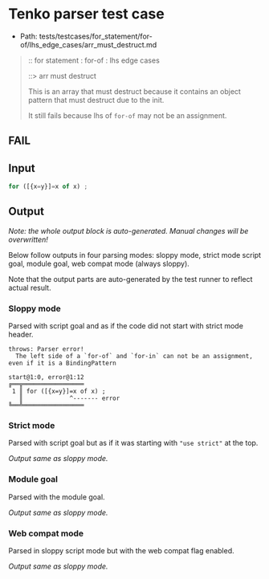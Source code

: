 # Tenko parser test case

- Path: tests/testcases/for_statement/for-of/lhs_edge_cases/arr_must_destruct.md

> :: for statement : for-of : lhs edge cases
>
> ::> arr must destruct
>
> This is an array that must destruct because it contains an object pattern that must destruct due to the init.
>
> It still fails because lhs of `for-of` may not be an assignment.

## FAIL

## Input

`````js
for ([{x=y}]=x of x) ;
`````

## Output

_Note: the whole output block is auto-generated. Manual changes will be overwritten!_

Below follow outputs in four parsing modes: sloppy mode, strict mode script goal, module goal, web compat mode (always sloppy).

Note that the output parts are auto-generated by the test runner to reflect actual result.

### Sloppy mode

Parsed with script goal and as if the code did not start with strict mode header.

`````
throws: Parser error!
  The left side of a `for-of` and `for-in` can not be an assignment, even if it is a BindingPattern

start@1:0, error@1:12
╔══╦═════════════════
 1 ║ for ([{x=y}]=x of x) ;
   ║             ^------- error
╚══╩═════════════════

`````

### Strict mode

Parsed with script goal but as if it was starting with `"use strict"` at the top.

_Output same as sloppy mode._

### Module goal

Parsed with the module goal.

_Output same as sloppy mode._

### Web compat mode

Parsed in sloppy script mode but with the web compat flag enabled.

_Output same as sloppy mode._
